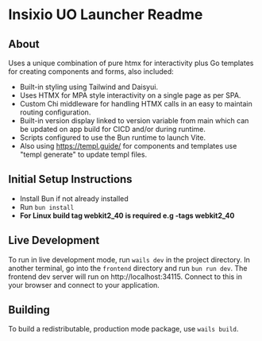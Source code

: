 # Insixio UO Launcher Readme

## About

Uses a unique combination of pure htmx for interactivity plus Go templates for creating components and forms, also included:
- Built-in styling using Tailwind and Daisyui.
- Uses HTMX for MPA style interactivity on a single page as per SPA.
- Custom Chi middleware for handling HTMX calls in an easy to maintain routing configuration.
- Built-in version display linked to version variable from main which can be updated on app build for CICD and/or during runtime.
- Scripts configured to use the Bun runtime to launch Vite.
- Also using https://templ.guide/ for components and templates use "templ generate" to update templ files. 

## Initial Setup Instructions
- Install Bun if not already installed
- Run `bun install`
- **For Linux build tag webkit2_40 is required e.g -tags webkit2_40**

## Live Development

To run in live development mode, run `wails dev` in the project directory. In another terminal, go into the `frontend`
directory and run `bun run dev`. The frontend dev server will run on http://localhost:34115. Connect to this in your
browser and connect to your application.

## Building

To build a redistributable, production mode package, use `wails build`.
